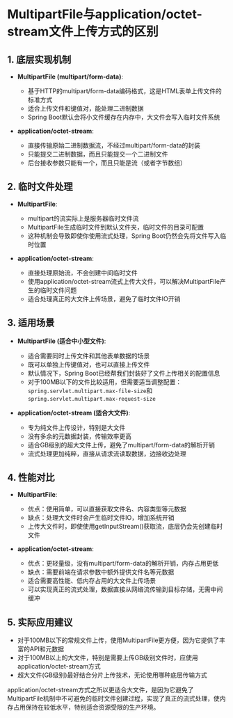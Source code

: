 # MultipartFile与application/octet-stream文件上传方式的区别

## 1. 底层实现机制

- **MultipartFile (multipart/form-data)**:
    - 基于HTTP的multipart/form-data编码格式，这是HTML表单上传文件的标准方式
    - 适合上传文件和键值对，能处理二进制数据
    - Spring Boot默认会将小文件缓存在内存中，大文件会写入临时文件系统

- **application/octet-stream**:
    - 直接传输原始二进制数据流，不经过multipart/form-data的封装
    - 只能提交二进制数据，而且只能提交一个二进制文件
    - 后台接收参数只能有一个，而且只能是流（或者字节数组）

## 2. 临时文件处理

- **MultipartFile**:
    - multipart的流实际上是服务器临时文件流
    - MultipartFile生成临时文件到默认文件夹，临时文件的目录可配置
    - 这种机制会导致即使你使用流式处理，Spring Boot仍然会先将文件写入临时位置

- **application/octet-stream**:
    - 直接处理原始流，不会创建中间临时文件
    - 使用application/octet-stream流式上传大文件，可以解决MultipartFile产生的临时文件问题
    - 适合处理真正的大文件上传场景，避免了临时文件IO开销

## 3. 适用场景

- **MultipartFile (适合中小型文件)**:
    - 适合需要同时上传文件和其他表单数据的场景
    - 既可以单独上传键值对，也可以直接上传文件
    - 默认情况下，Spring Boot已经帮我们封装好了文件上传相关的配置信息
    - 对于100MB以下的文件比较适用，但需要适当调整配置：`spring.servlet.multipart.max-file-size`和`spring.servlet.multipart.max-request-size`

- **application/octet-stream (适合大文件)**:
    - 专为纯文件上传设计，特别是大文件
    - 没有多余的元数据封装，传输效率更高
    - 适合GB级别的超大文件上传，避免了multipart/form-data的解析开销
    - 流式处理更加纯粹，直接从请求流读取数据，边接收边处理

## 4. 性能对比

- **MultipartFile**:
    - 优点：使用简单，可以直接获取文件名、内容类型等元数据
    - 缺点：处理大文件时会产生临时文件IO，增加系统开销
    - 上传大文件时，即使使用getInputStream()获取流，底层仍会先创建临时文件

- **application/octet-stream**:
    - 优点：更轻量级，没有multipart/form-data的解析开销，内存占用更低
    - 缺点：需要前端在请求参数中额外提供文件名等元数据
    - 适合需要高性能、低内存占用的大文件上传场景
    - 可以实现真正的流式处理，数据直接从网络流传输到目标存储，无需中间缓冲

## 5. 实际应用建议

- 对于100MB以下的常规文件上传，使用MultipartFile更方便，因为它提供了丰富的API和元数据
- 对于100MB以上的大文件，特别是需要上传GB级别文件时，应使用application/octet-stream方式
- 超大文件(GB级别)最好结合分片上传技术，无论使用哪种底层传输方式

application/octet-stream方式之所以更适合大文件，是因为它避免了MultipartFile机制中不可避免的临时文件创建过程，实现了真正的流式处理，使内存占用保持在较低水平，特别适合资源受限的生产环境。